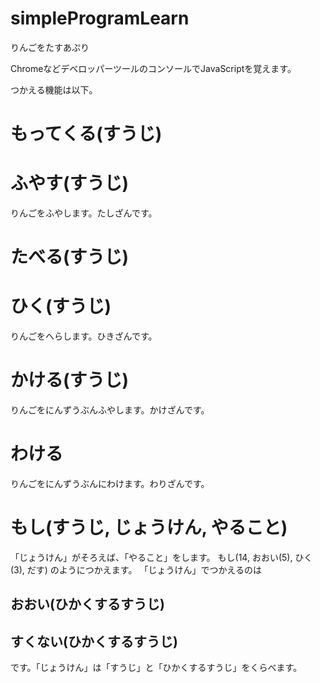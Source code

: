 # simpleProgramLearn
りんごをたすあぷり

ChromeなどデベロッパーツールのコンソールでJavaScriptを覚えます。

つかえる機能は以下。

# もってくる(すうじ)
# ふやす(すうじ)
りんごをふやします。たしざんです。

# たべる(すうじ)
# ひく(すうじ)
りんごをへらします。ひきざんです。

# かける(すうじ)
りんごをにんずうぶんふやします。かけざんです。

# わける
りんごをにんずうぶんにわけます。わりざんです。

# もし(すうじ, じょうけん, やること)
「じょうけん」がそろえば、「やること」をします。
もし(14, おおい(5), ひく(3), だす)
のようにつかえます。
「じょうけん」でつかえるのは
## おおい(ひかくするすうじ)
## すくない(ひかくするすうじ)
です。「じょうけん」は「すうじ」と「ひかくするすうじ」をくらべます。
